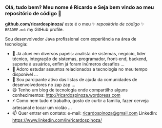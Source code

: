 ### Olá, tudo bem? Meu nome é Ricardo e Seja bem vindo ao meu repositório de código 👋

**github.com/ricardospinoza/** este é o meu ✨ _repositório de código_ ✨  `README.md`: my GitHub profile.

Sou desenvolvedor Java profissional com experiência na área de tecnologia:

- 🔭 Já atuei em diversos papéis: analista de sistemas, negócio, líder técnico, integração de sistemas, programador, front-end, backend, suporte à usuários, enfim já foram inúmeros desafios ...
- 🌱 Adoro estudar assuntos relacionados a tecnologia no meu tempo disponível ...
- 👯 Sou parcipante ativo das listas de ajuda da comunidades de desenvolvedores no zap zap ...
- 😄 Tenho um blog de tecnologia onde compartilho alguns conhecimentos: http://ricardospinoza.wordpress.com
- ⚡ Como nem tudo é trabalho, gosto de curtir a familia, fazer cerveja artesanal e tocar um violão ...
- 📫 Quer entrar em contato: 
        e-mail: ricardospinoza@gmail.com
        LinkedIn: https://www.linkedin.com/in/ricardospinoza/
